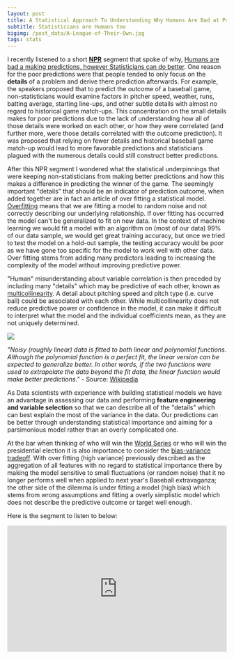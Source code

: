 ```yaml
---
layout: post
title: A Statistical Approach To Understanding Why Humans Are Bad at Predictions
subtitle: Statisticians are Humans too
bigimg: /post_data/A-League-of-Their-Own.jpg
tags: stats
---
```



I recently listened to a short [**NPR**](http://www.npr.org/) segment that spoke of why, [Humans are bad a making predictions, however Statisticians can do better](http://www.npr.org/2016/09/01/492203116/want-to-make-better-predictions-researchers-explore-where-we-go-wrong). One reason for the poor predictions were that people tended to only focus on the **details** of a problem and derive there prediction afterwards. For example, the speakers proposed that to predict the outcome of a baseball game, non-statisticians would examine factors in pitcher speed, weather, runs, batting average, starting line-ups, and other subtle details with almost no regard to historical game match-ups. This concentration on the small details makes for poor predictions due to the lack of understanding how all of those details were worked on each other, or how they were correlated (and further more, were those details correlated with the outcome prediction). It was proposed that relying on fewer details and historical baseball game match-up would lead to more favorable predictions and statisticians plagued with the numerous details could still construct better predictions.

After this NPR segment I wondered what the statistical underpinnings that were keeping non-statisticians from making better predictions and how this makes a difference in predicting the winner of the game. The seemingly important "details" that should be an indicator of prediction outcome, when added together are in fact an article of over fitting a statistical model. [Overfitting](https://en.wikipedia.org/wiki/Overfitting) means that we are fitting a model to random noise and not correctly describing our underlying relationship. If over fitting has occurred the model can't be generalized to fit on new data. In the context of machine learning we would fit a model with an algorithm on (most of our data) 99% of our data sample, we would get great training accuracy, but once we tried to test the model on a hold-out sample, the testing accuracy would be poor as we have gone too specific for the model to work well with other data. Over fitting stems from adding many predictors leading to increasing the complexity of the model without improving predictive power. 

"Human" misunderstanding about variable correlation is then preceded by including many "details" which may be predictive of each other, known as [multicollinearity](https://en.wikipedia.org/wiki/Multicollinearity). A detail about pitching speed and pitch type (i.e. curve ball) could be associated with each other. While multicollinearity does not reduce predictive power or confidence in the model, it can make it difficult to interpret what the model and the individual coefficients mean, as they are not uniquely determined. 

![](https://upload.wikimedia.org/wikipedia/commons/6/68/Overfitted_Data.png)

*"Noisy (roughly linear) data is fitted to both linear and polynomial functions. Although the polynomial function is a perfect fit, the linear version can be expected to generalize better. In other words, if the two functions were used to extrapolate the data beyond the fit data, the linear function would make better predictions."* -  Source: [Wikipedia](https://en.wikipedia.org/wiki/Overfitting)

As Data scientists with experience with building statistical models we have an advantage in assessing our data and performing **feature engineering and variable selection** so that we can describe all of the "details" which can best explain the most of the variance in the data. Our predictions can be better through understanding statistical importance and aiming for a parsimonious model rather than an overly complicated one. 

At the bar when thinking of who will win the [World Series](https://www.worldseries.com/) or who will win the presidential election it is also importance to consider the [bias-variance tradeoff](https://en.wikipedia.org/wiki/Bias%E2%80%93variance_tradeoff). With over fitting (high variance) previously described as the aggregation of all features with no regard to statistical importance there by making the model sensitive to small fluctuations (or random noise) that it no longer performs well when applied to next year's Baseball extravaganza; the other side of the dilemma is under fitting a model (high bias) which stems from wrong assumptions and fitting a overly simplistic model which does not describe the predictive outcome or target well enough.

Here is the segment to listen to below:

<iframe src="https://www.npr.org/player/embed/492203116/492203117" width="100%" height="290" frameborder="0" scrolling="no" title="NPR embedded audio player"></iframe>
